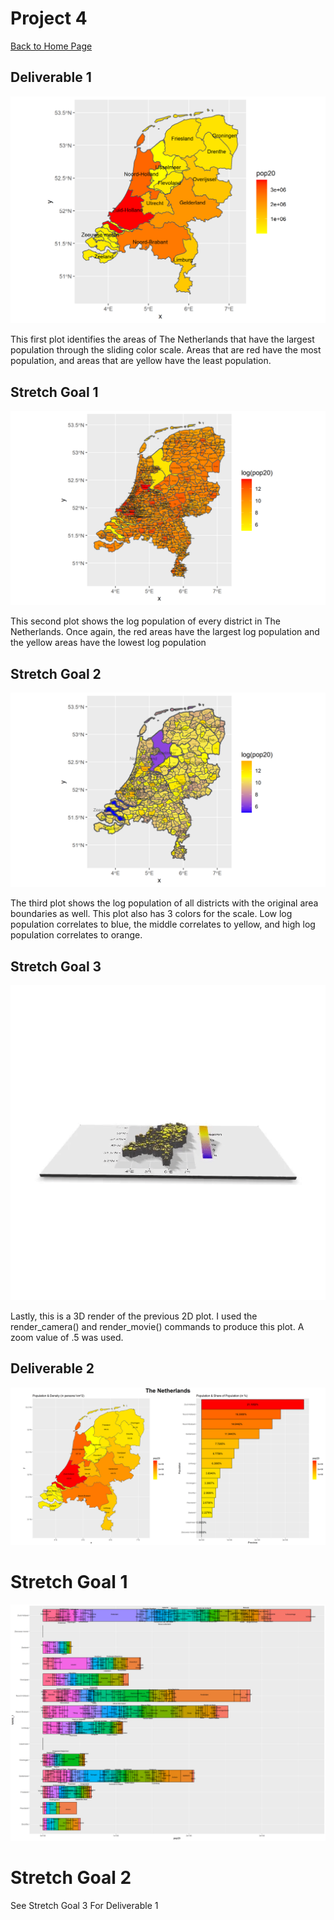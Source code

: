 # Project 4

[Back to Home Page](https://jeremy-swack.github.io/wicked-problems/)

## Deliverable 1

![](nld_pop20.png)

This first plot identifies the areas of The Netherlands that have the largest population through the sliding color scale. Areas that are red have the most population, and areas that are yellow have the least population.

## Stretch Goal 1

![](nld_pop20_stretch_goal_1.png)

This second plot shows the log population of every district in The Netherlands. Once again, the red areas have the largest log population and the yellow areas have the lowest log population

## Stretch Goal 2

![](nld_pop20_stretch_goal_2.png)

The third plot shows the log population of all districts with the original area boundaries as well. This plot also has 3 colors for the scale. Low log population correlates to blue, the middle correlates to yellow, and high log population correlates to orange.

## Stretch Goal 3

![](nld_pop20_stretch_goal_3.gif)

Lastly, this is a 3D render of the previous 2D plot. I used the render_camera() and render_movie() commands to produce this plot. A zoom value of .5 was used.

## Deliverable 2

![](netherlands_all.png)

# Stretch Goal 1

![](nld_adm2_bp.png)

# Stretch Goal 2

See Stretch Goal 3 For Deliverable 1

